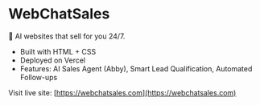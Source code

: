 # WebChatSales

🚀 AI websites that sell for you 24/7.

- Built with HTML + CSS
- Deployed on Vercel
- Features: AI Sales Agent (Abby), Smart Lead Qualification, Automated Follow-ups

Visit live site: [https://webchatsales.com](https://webchatsales.com)